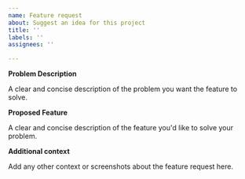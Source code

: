 ```yaml
---
name: Feature request
about: Suggest an idea for this project
title: ''
labels: ''
assignees: ''

---
```


<!--
SPDX-FileCopyrightText: 2020 SAP SE
SPDX-FileCopyrightText: 2021 SAP SE
SPDX-FileCopyrightText: 2022 SAP SE

SPDX-License-Identifier: Apache-2.0
-->

**Problem Description**

A clear and concise description of the problem you want the feature to
solve.

**Proposed Feature**

A clear and concise description of the feature you'd like to solve your
problem.

**Additional context**

Add any other context or screenshots about the feature request here.
